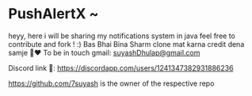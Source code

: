 # PushAlertX  ~ 
heyy,
here i will be sharing my notifications system in java 
feel free to contribute and fork !  :)
Bas Bhai Bina Sharm clone mat karna credit dena samje 🥹♥️ 
To be in touch gmail: suyashDhulap@gmail.com



Discord link 🔗: https://discordapp.com/users/1241347382931886236


 
https://github.com/7suyash is the owner of the respective repo
